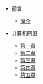 - 前言
    - [简介](zh-cn/README.md)
    
- 计算机网络
    - [第一章](zh-cn/ComputerNetwork/chapter1.md)
    - [第二章](zh-cn/ComputerNetwork/chapter2.md)
    - [第三章](zh-cn/ComputerNetwork/chapter3.md)
    - [第四章](zh-cn/ComputerNetwork/chapter4.md)
    - [第五章](zh-cn/ComputerNetwork/chapter5.md)


